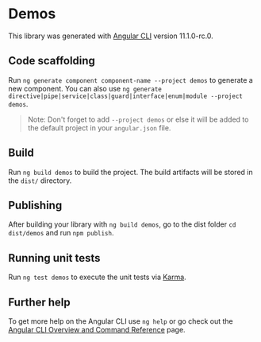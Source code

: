 # Demos

This library was generated with [Angular CLI](https://github.com/angular/angular-cli) version 11.1.0-rc.0.

## Code scaffolding

Run `ng generate component component-name --project demos` to generate a new component. You can also use `ng generate directive|pipe|service|class|guard|interface|enum|module --project demos`.
> Note: Don't forget to add `--project demos` or else it will be added to the default project in your `angular.json` file. 

## Build

Run `ng build demos` to build the project. The build artifacts will be stored in the `dist/` directory.

## Publishing

After building your library with `ng build demos`, go to the dist folder `cd dist/demos` and run `npm publish`.

## Running unit tests

Run `ng test demos` to execute the unit tests via [Karma](https://karma-runner.github.io).

## Further help

To get more help on the Angular CLI use `ng help` or go check out the [Angular CLI Overview and Command Reference](https://angular.io/cli) page.

